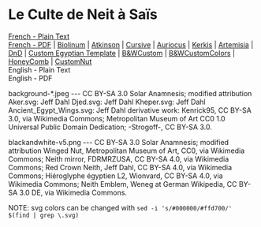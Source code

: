 # Le Culte de Neit à Saïs

[French - Plain Text](full-text-french.md)  
[French - PDF](https://cdn.solaranamnesis.com/DominiqueMallet/mallet_neit_1888_french.pdf) | [Biolinum](https://cdn.solaranamnesis.com/DominiqueMallet/mallet_neit_1888_french_biolinum.pdf) | [Atkinson](https://cdn.solaranamnesis.com/DominiqueMallet/mallet_neit_1888_french_atkinson.pdf) | [Cursive](https://cdn.solaranamnesis.com/DominiqueMallet/mallet_neit_1888_french_frcursive.pdf) | [Auriocus](https://cdn.solaranamnesis.com/DominiqueMallet/mallet_neit_1888_french_aurical.pdf) | [Kerkis](https://cdn.solaranamnesis.com/DominiqueMallet/mallet_neit_1888_french_kerkis.pdf) | [Artemisia](https://cdn.solaranamnesis.com/DominiqueMallet/mallet_neit_1888_french_gfsartemisia.pdf) | [DnD](https://cdn.solaranamnesis.com/DominiqueMallet/mallet_neit_1888_french_dndcustom.pdf) | [Custom Egyptian Template](https://cdn.solaranamnesis.com/DominiqueMallet/mallet_neit_1888_french_customegypt.pdf) | [B&WCustom](https://cdn.solaranamnesis.com/DominiqueMallet/mallet_neit_1888_french_bwcustom.pdf) | [B&WCustomColors](https://cdn.solaranamnesis.com/DominiqueMallet/mallet_neit_1888_french_bwcustom-2.pdf) | [HoneyComb](https://cdn.solaranamnesis.com/DominiqueMallet/mallet_neit_1888_french_honeycomb.pdf) | [CustomNut](https://cdn.solaranamnesis.com/DominiqueMallet/mallet_neit_1888_french_customnut.pdf)  
English - Plain Text  
English - PDF  

background-*.jpeg --- CC BY-SA 3.0 Solar Anamnesis; modified attribution Aker.svg: Jeff Dahl Djed.svg: Jeff Dahl Kheper.svg: Jeff Dahl Ancient_Egypt_Wings.svg: Jeff Dahl derivative work: Kenrick95, CC BY-SA 3.0, via Wikimedia Commons; Metropolitan Museum of Art CC0 1.0 Universal Public Domain Dedication; -Strogoff-, CC BY-SA 3.0.

blackandwhite-v5.png --- CC BY-SA 3.0 Solar Anamnesis; modified attribution Winged Nut, Metropolitan Museum of Art, CC0, via Wikimedia Commons; Neith mirror, FDRMRZUSA, CC BY-SA 4.0, via Wikimedia Commons; Red Crown Neith, Jeff Dahl, CC BY-SA 4.0, via Wikimedia Commons; Hiéroglyphe égyptien L2, Wionvard, CC BY-SA 4.0, via Wikimedia Commons; Neith Emblem, Weneg at German Wikipedia, CC BY-SA 3.0 DE, via Wikimedia Commons.

NOTE: svg colors can be changed with `sed -i 's/#000000/#ffd700/' $(find | grep \.svg)`
